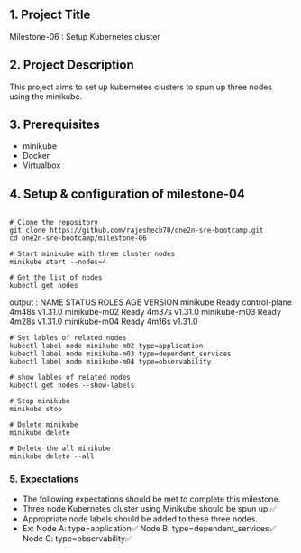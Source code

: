 ## 1. Project Title

Milestone-06 : Setup Kubernetes cluster

## 2. Project Description

This project aims to set up kubernetes clusters to spun up three nodes using the minikube.

## 3. Prerequisites

- minikube
- Docker
- Virtualbox

## 4. Setup & configuration of milestone-04

```

# Clone the repository
git clone https://github.com/rajeshecb70/one2n-sre-bootcamp.git
cd one2n-sre-bootcamp/milestone-06
```

```
# Start minikube with three cluster nodes
minikube start --nodes=4
```

```
# Get the list of nodes
kubectl get nodes
```

output :
NAME           STATUS   ROLES           AGE     VERSION
minikube       Ready    control-plane   4m48s   v1.31.0
minikube-m02   Ready    <none>          4m37s   v1.31.0
minikube-m03   Ready    <none>          4m28s   v1.31.0
minikube-m04   Ready    <none>          4m16s   v1.31.0

```
# Set lables of related nodes
kubectl label node minikube-m02 type=application
kubectl label node minikube-m03 type=dependent_services
kubectl label node minikube-m04 type=observability
```

```
# show lables of related nodes
kubectl get nodes --show-labels
```

```
# Stop minikube 
minikube stop
```

```
# Delete minikube 
minikube delete
```

```
# Delete the all minikube
minikube delete --all
```

### 5. Expectations

- The following expectations should be met to complete this milestone.
- Three node Kubernetes cluster using Minikube should be spun up.✅
- Appropriate node labels should be added to these three nodes.
- Ex:
    Node A: type=application✅
    Node B: type=dependent_services✅
    Node C: type=observability✅  
